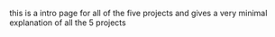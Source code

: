 this is a intro page for all of the five projects and gives a very minimal explanation of all the 5 projects
